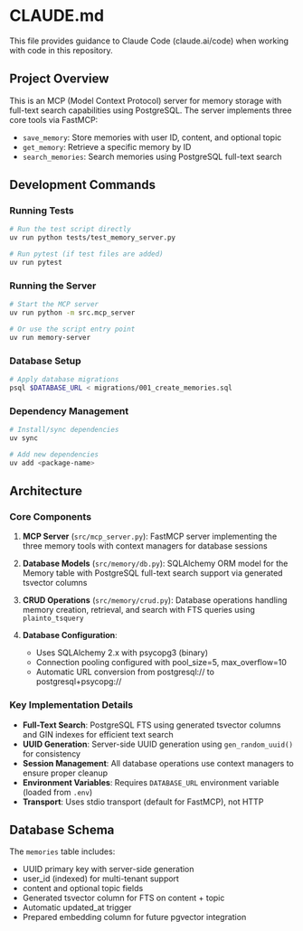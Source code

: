 # CLAUDE.md

This file provides guidance to Claude Code (claude.ai/code) when working with code in this repository.

## Project Overview

This is an MCP (Model Context Protocol) server for memory storage with full-text search capabilities using PostgreSQL. The server implements three core tools via FastMCP:
- `save_memory`: Store memories with user ID, content, and optional topic
- `get_memory`: Retrieve a specific memory by ID
- `search_memories`: Search memories using PostgreSQL full-text search

## Development Commands

### Running Tests
```bash
# Run the test script directly
uv run python tests/test_memory_server.py

# Run pytest (if test files are added)
uv run pytest
```

### Running the Server
```bash
# Start the MCP server
uv run python -m src.mcp_server

# Or use the script entry point
uv run memory-server
```

### Database Setup
```bash
# Apply database migrations
psql $DATABASE_URL < migrations/001_create_memories.sql
```

### Dependency Management
```bash
# Install/sync dependencies
uv sync

# Add new dependencies
uv add <package-name>
```

## Architecture

### Core Components

1. **MCP Server** (`src/mcp_server.py`): FastMCP server implementing the three memory tools with context managers for database sessions

2. **Database Models** (`src/memory/db.py`): SQLAlchemy ORM model for the Memory table with PostgreSQL full-text search support via generated tsvector columns

3. **CRUD Operations** (`src/memory/crud.py`): Database operations handling memory creation, retrieval, and search with FTS queries using `plainto_tsquery`

4. **Database Configuration**:
   - Uses SQLAlchemy 2.x with psycopg3 (binary)
   - Connection pooling configured with pool_size=5, max_overflow=10
   - Automatic URL conversion from postgresql:// to postgresql+psycopg://

### Key Implementation Details

- **Full-Text Search**: PostgreSQL FTS using generated tsvector columns and GIN indexes for efficient text search
- **UUID Generation**: Server-side UUID generation using `gen_random_uuid()` for consistency
- **Session Management**: All database operations use context managers to ensure proper cleanup
- **Environment Variables**: Requires `DATABASE_URL` environment variable (loaded from `.env`)
- **Transport**: Uses stdio transport (default for FastMCP), not HTTP

## Database Schema

The `memories` table includes:
- UUID primary key with server-side generation
- user_id (indexed) for multi-tenant support
- content and optional topic fields
- Generated tsvector column for FTS on content + topic
- Automatic updated_at trigger
- Prepared embedding column for future pgvector integration